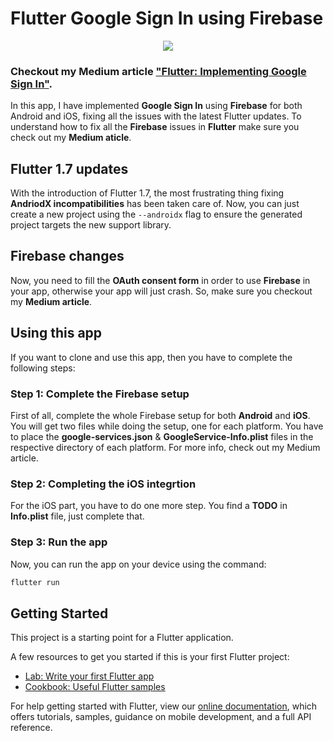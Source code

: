 # Flutter Google Sign In using Firebase

<p align="center">
  <img src="https://github.com/sbis04/sign_in_flutter/blob/master/Screenshot/login_cover.png">
</p>

### **Checkout my Medium article ["Flutter: Implementing Google Sign In"](https://medium.com/flutter-community/flutter-implementing-google-sign-in-71888bca24ed).**

In this app, I have implemented **Google Sign In** using **Firebase** for both Android and iOS, fixing all the issues with the latest Flutter updates. To understand how to fix all the **Firebase** issues in **Flutter** make sure you check out my **Medium aticle**.

## Flutter 1.7 updates

With the introduction of Flutter 1.7, the most frustrating thing fixing **AndriodX incompatibilities** has been taken care of. Now, you can just create a new project using the `--androidx` flag to ensure the generated project targets the new support library.

## Firebase changes

Now, you need to fill the **OAuth consent form** in order to use **Firebase** in your app, otherwise your app will just crash. So, make sure you checkout my **Medium article**.

## Using this app
If you want to clone and use this app, then you have to complete the following steps:

### Step 1: Complete the Firebase setup

First of all, complete the whole Firebase setup for both **Android** and **iOS**. You will get two files while doing the setup, one for each platform. You have to place the **google-services.json** & **GoogleService-Info.plist** files in the respective directory of each platform. For more info, check out my Medium article.

### Step 2: Completing the iOS integrtion

For the iOS part, you have to do one more step. You find a **TODO** in **Info.plist** file, just complete that.

### Step 3: Run the app

Now, you can run the app on your device using the command:

```bash
flutter run
```

## Getting Started

This project is a starting point for a Flutter application.

A few resources to get you started if this is your first Flutter project:

- [Lab: Write your first Flutter app](https://flutter.dev/docs/get-started/codelab)
- [Cookbook: Useful Flutter samples](https://flutter.dev/docs/cookbook)

For help getting started with Flutter, view our
[online documentation](https://flutter.dev/docs), which offers tutorials,
samples, guidance on mobile development, and a full API reference.
